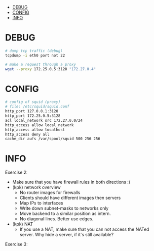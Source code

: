 - [DEBUG](#debug)
- [CONFIG](#config)
- [INFO](#info)

# DEBUG

```bash
# dump tcp traffic (debug)
tcpdump -i eth0 port not 22
```

```bash
# make a request through a proxy
wget --proxy 172.25.0.5:3128 "172.27.0.4"
```

# CONFIG

```bash
# config of squid (proxy)
# file: /etc/squid/squid.conf
http_port 127.0.0.1:3128
http_port 172.25.0.5:3128
acl local_network src 172.27.0.0/24
http_access allow local_network
http_access allow localhost
http_access deny all
cache_dir aufs /var/spool/squid 500 256 256
```

# INFO

Exercise 2:
- Make sure that you have firewall rules in both directions :)
- (kpk) network overview
  - No router images for firewalls
  - Clients should have different images then servers
  - Map IPs to interfaces
  - Write down subnet-masks to networks only
  - Move backend to a similar position as intern.
  - No diagonal lines. Better use edges.
- (kpk) NAT
  - If you use a NAT, make sure that you can not access the NATed server. Why hide a server, if it's still available?

Exercise 3:
